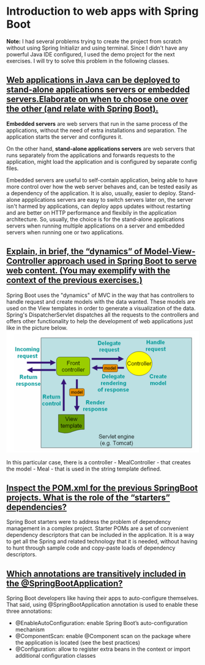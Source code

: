 # Introduction to web apps with Spring Boot

**Note:** I had several problems trying to create the project from scratch without using Spring Initializr and using terminal. Since I didn't have any powerful Java IDE configured, I used the demo project for the next exercises. I will try to solve this problem in the following classes.

## [Web applications in Java can be deployed to stand-alone applications servers or embedded servers.Elaborate on when to choose one over the other (and relate with Spring Boot).](https://stephencoakley.com/2017/07/06/embedded-vs-external-web-server)

**Embedded servers** are web servers that run in the same process of the applications, without the need of extra installations and separation. The application starts the server and configures it.

On the other hand, **stand-alone applications servers** are web servers that runs separately from the applications and forwards requests to the application, might load the application and is configured by separate config files.

Embedded servers are useful to self-contain application, being able to have more control over how the web server behaves and, can be tested easily as a dependency of the application. It is also, usually, easier to deploy. Stand-alone appplications servers are easy to switch servers later on, the server isn't harmed by applications, can deploy apps updates without restarting and are better on HTTP performance and flexibily in the application architecture. So, usually, the choice is for the stand-alone applications servers when running multiple applications on a server and embedded servers when running one or two applications.

## [Explain, in brief, the “dynamics” of Model-View-Controller approach used in Spring Boot to serve web content. (You may exemplify with the context of the previous exercises.)](https://docs.spring.io/spring-framework/docs/3.2.x/spring-framework-reference/html/mvc.html)

Spring Boot uses the "dynamics" of MVC in the way that has controllers to handle request and create models with the data wanted. These models are used on the View templates in order to generate a visualization of the data. Spring's DispatcherServlet dispatches all the requests to the controllers and offers other functionality to help the development of web applications just like in the picture below.
![springmvc.png](springmvc.png)

In this particular case, there is a controller - MealController - that creates the model - Meal - that is used in the string template defined.

## [Inspect the POM.xml for the previous SpringBoot projects. What is the role of the “starters” dependencies?](https://www.baeldung.com/spring-boot-starters)
Spring Boot starters were to address the problem of dependency management in a complex project. Starter POMs are a set of convenient dependency descriptors that can be included in the application. It is a way to get all the Spring and related technology that it is needed, without having to hunt through sample code and copy-paste loads of dependency descriptors.

## [Which annotations are transitively included in the @SpringBootApplication?](https://docs.spring.io/spring-boot/docs/2.0.x/reference/html/using-boot-using-springbootapplication-annotation.html)
Spring Boot developers like having their apps to auto-configure themselves. That said, using @SpringBootApplication annotation is used to enable these three annotations:
 - @EnableAutoConfiguration: enable Spring Boot’s auto-configuration mechanism
 - @ComponentScan: enable @Component scan on the package where the application is located (see the best practices)
 - @Configuration: allow to register extra beans in the context or import additional configuration classes
